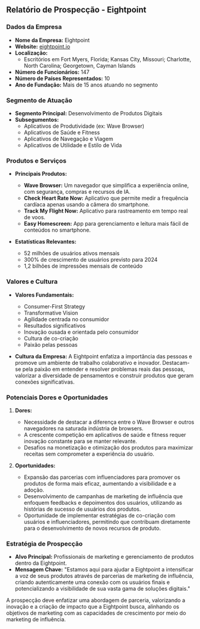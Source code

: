 ## Relatório de Prospecção - Eightpoint

### Dados da Empresa
- **Nome da Empresa:** Eightpoint
- **Website:** [eightpoint.io](http://www.eightpoint.io)
- **Localização:** 
  - Escritórios em Fort Myers, Florida; Kansas City, Missouri; Charlotte, North Carolina; Georgetown, Cayman Islands
- **Número de Funcionários:** 147
- **Número de Países Representados:** 10
- **Ano de Fundação:** Mais de 15 anos atuando no segmento

### Segmento de Atuação
- **Segmento Principal:** Desenvolvimento de Produtos Digitais
- **Subsegumentos:**
  - Aplicativos de Produtividade (ex: Wave Browser)
  - Aplicativos de Saúde e Fitness
  - Aplicativos de Navegação e Viagem
  - Aplicativos de Utilidade e Estilo de Vida

### Produtos e Serviços
- **Principais Produtos:**
  - **Wave Browser:** Um navegador que simplifica a experiência online, com segurança, compras e recursos de IA.
  - **Check Heart Rate Now:** Aplicativo que permite medir a frequência cardíaca apenas usando a câmera do smartphone.
  - **Track My Flight Now:** Aplicativo para rastreamento em tempo real de voos.
  - **Easy Homescreen:** App para gerenciamento e leitura mais fácil de conteúdos no smartphone.
  
- **Estatísticas Relevantes:**
  - 52 milhões de usuários ativos mensais
  - 300% de crescimento de usuários previsto para 2024
  - 1,2 bilhões de impressões mensais de conteúdo

### Valores e Cultura
- **Valores Fundamentais:**
  - Consumer-First Strategy
  - Transformative Vision
  - Agilidade centrada no consumidor
  - Resultados significativos
  - Inovação ousada e orientada pelo consumidor
  - Cultura de co-criação
  - Paixão pelas pessoas

- **Cultura da Empresa:**
  A Eightpoint enfatiza a importância das pessoas e promove um ambiente de trabalho colaborativo e inovador. Destacam-se pela paixão em entender e resolver problemas reais das pessoas, valorizar a diversidade de pensamentos e construir produtos que geram conexões significativas.

### Potenciais Dores e Oportunidades
1. **Dores:**
   - Necessidade de destacar a diferença entre o Wave Browser e outros navegadores na saturada indústria de browsers.
   - A crescente competição em aplicativos de saúde e fitness requer inovação constante para se manter relevante.
   - Desafios na monetização e otimização dos produtos para maximizar receitas sem comprometer a experiência do usuário.

2. **Oportunidades:**
   - Expansão das parcerias com influenciadores para promover os produtos de forma mais eficaz, aumentando a visibilidade e a adoção.
   - Desenvolvimento de campanhas de marketing de influência que enfoquem feedbacks e depoimentos dos usuários, utilizando as histórias de sucesso de usuários dos produtos.
   - Oportunidade de implementar estratégias de co-criação com usuários e influenciadores, permitindo que contribuam diretamente para o desenvolvimento de novos recursos de produto.

### Estratégia de Prospecção
- **Alvo Principal:** Profissionais de marketing e gerenciamento de produtos dentro da Eightpoint.
- **Mensagem Chave:** "Estamos aqui para ajudar a Eightpoint a intensificar a voz de seus produtos através de parcerias de marketing de influência, criando autenticamente uma conexão com os usuários finais e potencializando a visibilidade de sua vasta gama de soluções digitais."

A prospecção deve enfatizar uma abordagem de parceria, valorizando a inovação e a criação de impacto que a Eightpoint busca, alinhando os objetivos de marketing com as capacidades de crescimento por meio do marketing de influência.
